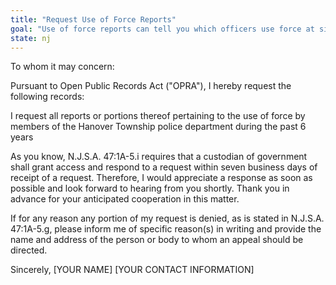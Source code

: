 ```yaml
---
title: "Request Use of Force Reports"
goal: "Use of force reports can tell you which officers use force at significantly higher rates than others"
state: nj
---
```

To whom it may concern:

Pursuant to Open Public Records Act ("OPRA"), I hereby request the following records:

I request all reports or portions thereof pertaining to the use of force by members of the Hanover Township police department during the past 6 years

As you know, N.J.S.A. 47:1A-5.i requires that a custodian of government shall grant access and respond to a request within seven business days of receipt of a request. Therefore, I would appreciate a response as soon as possible and look forward to hearing from you shortly. Thank you in advance for your anticipated cooperation in this matter.

If for any reason any portion of my request is denied, as is stated in N.J.S.A. 47:1A-5.g, please inform me of specific reason(s) in writing and provide the name and address of the person or body to whom an appeal should be directed.

Sincerely,
[YOUR NAME]
[YOUR CONTACT INFORMATION]